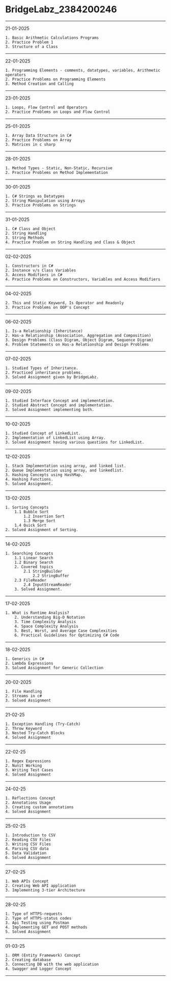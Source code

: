 # BridgeLabz_2384200246
---------------------------------------------------------------------------------------------------------------------
21-01-2025

	1. Basic Arithmetic Calculations Programs
	2. Practice Problem 1
	3. Structure of a Class
---------------------------------------------------------------------------------------------------------------------
22-01-2025

	1. Programming Elements - comments, datatypes, variables, Arithmetic operators 
	2. Practice Problems on Programming Elements
	3. Method Creation and Calling
---------------------------------------------------------------------------------------------------------------------
23-01-2025

	1. Loops, Flow Control and Operators
	2. Practice Problems on Loops and Flow Control
---------------------------------------------------------------------------------------------------------------------
25-01-2025

	1. Array Data Structure in C#
	2. Practice Problems on Array
	3. Matrices in c sharp
---------------------------------------------------------------------------------------------------------------------
28-01-2025

	1. Method Types - Static, Non-Static, Recursive
	2. Practice Problems on Method Implementation 
---------------------------------------------------------------------------------------------------------------------
30-01-2025

	1. C# Strings as Datatypes
	2. String Manipulation using Arrays
	3. Practice Problems on Strings
---------------------------------------------------------------------------------------------------------------------
31-01-2025

	1. C# Class and Object
	2. String Handling
	3. String Methods
	4. Practice Problem on String Handling and Class & Object
---------------------------------------------------------------------------------------------------------------------
02-02-2025

	1. Constructors in C#
	2. Instance v/s Class Variables
	3. Access Modifiers in C#
	4. Practice Problems on Constructors, Variables and Access Modifiers
---------------------------------------------------------------------------------------------------------------------
04-02-2025

	2. This and Static Keyword, Is Operator and Readonly
	3. Practice Problems on OOP's Concept
---------------------------------------------------------------------------------------------------------------------
06-02-2025

  	1. Is-a Relationship (Inheritance)
	2. Has-a Relationship (Association, Aggregation and Composition)
	3. Design Problems (Class Digram, Object Digram, Sequence Digram)
	4. Problem Statements on Has-a Relationship and Design Problems
--------------------------------------------------------------------------------------------------------------------
 07-02-2025

	1. Studied Types of Inheritance.
 	2. Practiced inheritance problems.
  	3. Solved Assignment given by BridgeLabz.
--------------------------------------------------------------------------------------------------------------------
 09-02-2025

 	1. Studied Interface Concept and implementation.
  	2. Studied Abstract Concept and implementation.
   	3. Solved Assignment implementing both.
---------------------------------------------------------------------------------------------------------------------
 10-02-2025

 	1. Studied Concept of LinkedList.
  	2. Implementation of LinkedList using Array.
   	3. Solved Assignment having various questions for LinkedList.
---------------------------------------------------------------------------------------------------------------------
12-02-2025

	1. Stack Implementation using array, and linked list.
 	2. Queue Implementation using array, and linkedlist.
  	3. Hashing Concepts using HashMap.
   	4. Hashing Functions.
   	5. Solved Assignment.
---------------------------------------------------------------------------------------------------------------------
13-02-2025

  	1. Sorting Concepts
   		1.1 Bubble Sort
     		1.2 Insertion Sort
       		1.3 Merge Sort
	 	1.4 Quick Sort
   	2. Solved Assignment of Sorting.
----------------------------------------------------------------------------------------------------------------------
14-02-2025

	1. Searching Concepts
 		1.1 Linear Search
   		1.2 Binary Search
        2. Covered topics
      		2.1 StringBuilder
                2.2 StringBuffer
  		2.3 FileReader
    		2.4 InputStreamReader
     	3. Solved Assignment.

-------------------------------------------------------------------------------------------------------------------------
17-02-2025

	1. What is Runtime Analysis?
        2. Understanding Big-O Notation
        3. Time Complexity Analysis
        4. Space Complexity Analysis
        5. Best, Worst, and Average Case Complexities
        6. Practical Guidelines for Optimizing C# Code

--------------------------------------------------------------------------------------------------------------------------
18-02-2025

	1. Generics in C#
	2. Lambda Expressions
	3. Solved Assignment for Generic Collection

-------------------------------------------------------------------------------------------------------------------------
 20-02-2025

 	1. File Handling
  	2. Streams in c#
   	3. Solved Assignment

--------------------------------------------------------------------------------------------------------------------------
21-02-25

	1. Exception Handling (Try-Catch)
	2. Throw Keyword
	3. Nested Try-Catch Blocks
	4. Solved Assignment

--------------------------------------------------------------------------------------------------------------------------
22-02-25

	1. Regex Expressions
	2. Nunit Working 
	3. Writing Test Cases
	4. Solved Assignment

---------------------------------------------------------------------------------------------------------------------------
24-02-25

	1. Reflections Concept
	2. Annotations Usage
	3. Creating custom annotations
	4. Solved Assignment

---------------------------------------------------------------------------------------------------------------------------
25-02-25

	1. Introduction to CSV
	2. Reading CSV Files
	3. Writing CSV Files
	4. Parsing CSV data
	5. Data Validation
	6. Solved Assignment

---------------------------------------------------------------------------------------------------------------------------
27-02-25
	
	1. Web APIs Concept
	2. Creating Web API application
	3. Implementing 3-tier Architecture

--------------------------------------------------------------------------------------------------------------------------
28-02-25

	1. Type of HTTPS-requests
	2. Type of HTTPS-status codes
	3. Api Testing using Postman
	4. Implementing GET and POST methods
	5. Solved Assignment

---------------------------------------------------------------------------------------------------------------------------
01-03-25

	1. ORM (Entity Framework) Concept
	2. Creating database
	3. Connecting DB with the web application 
	4. Swagger and Logger Concept

---------------------------------------------------------------------------------------------------------------------------

